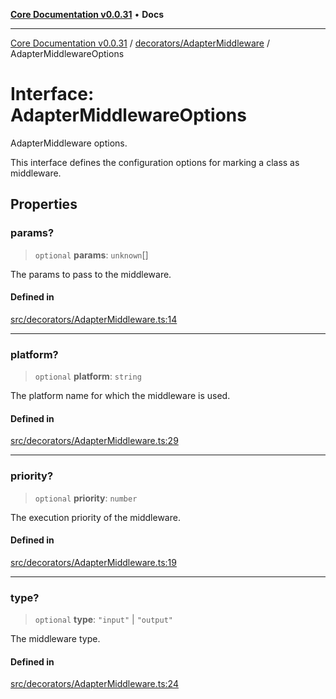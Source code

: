 [**Core Documentation v0.0.31**](../../../README.md) • **Docs**

***

[Core Documentation v0.0.31](../../../modules.md) / [decorators/AdapterMiddleware](../README.md) / AdapterMiddlewareOptions

# Interface: AdapterMiddlewareOptions

AdapterMiddleware options.

This interface defines the configuration options for marking a class as middleware.

## Properties

### params?

> `optional` **params**: `unknown`[]

The params to pass to the middleware.

#### Defined in

[src/decorators/AdapterMiddleware.ts:14](https://github.com/stonemjs/core/blob/40e6656006329b0d27f05f845f48db22a574f5ce/src/decorators/AdapterMiddleware.ts#L14)

***

### platform?

> `optional` **platform**: `string`

The platform name for which the middleware is used.

#### Defined in

[src/decorators/AdapterMiddleware.ts:29](https://github.com/stonemjs/core/blob/40e6656006329b0d27f05f845f48db22a574f5ce/src/decorators/AdapterMiddleware.ts#L29)

***

### priority?

> `optional` **priority**: `number`

The execution priority of the middleware.

#### Defined in

[src/decorators/AdapterMiddleware.ts:19](https://github.com/stonemjs/core/blob/40e6656006329b0d27f05f845f48db22a574f5ce/src/decorators/AdapterMiddleware.ts#L19)

***

### type?

> `optional` **type**: `"input"` \| `"output"`

The middleware type.

#### Defined in

[src/decorators/AdapterMiddleware.ts:24](https://github.com/stonemjs/core/blob/40e6656006329b0d27f05f845f48db22a574f5ce/src/decorators/AdapterMiddleware.ts#L24)
